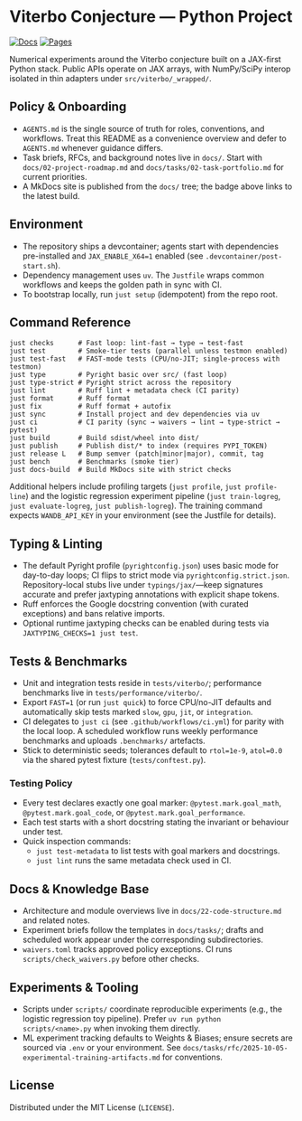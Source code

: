 # Viterbo Conjecture — Python Project

[![Docs](https://github.com/JoernStoehler/msc-math-viterbo/actions/workflows/docs.yml/badge.svg)](https://github.com/JoernStoehler/msc-math-viterbo/actions/workflows/docs.yml)
[![Pages](https://img.shields.io/badge/docs-GitHub%20Pages-blue?logo=github)](https://joernstoehler.github.io/msc-math-viterbo)

Numerical experiments around the Viterbo conjecture built on a JAX-first Python stack. Public APIs
operate on JAX arrays, with NumPy/SciPy interop isolated in thin adapters under
`src/viterbo/_wrapped/`.

## Policy & Onboarding

- `AGENTS.md` is the single source of truth for roles, conventions, and workflows. Treat this README
  as a convenience overview and defer to `AGENTS.md` whenever guidance differs.
- Task briefs, RFCs, and background notes live in `docs/`. Start with `docs/02-project-roadmap.md`
  and `docs/tasks/02-task-portfolio.md` for current priorities.
- A MkDocs site is published from the `docs/` tree; the badge above links to the latest build.

## Environment

- The repository ships a devcontainer; agents start with dependencies pre-installed and
  `JAX_ENABLE_X64=1` enabled (see `.devcontainer/post-start.sh`).
- Dependency management uses `uv`. The `Justfile` wraps common workflows and keeps the golden path
  in sync with CI.
- To bootstrap locally, run `just setup` (idempotent) from the repo root.

## Command Reference

```
just checks      # Fast loop: lint-fast → type → test-fast
just test        # Smoke-tier tests (parallel unless testmon enabled)
just test-fast   # FAST-mode tests (CPU/no-JIT; single-process with testmon)
just type        # Pyright basic over src/ (fast loop)
just type-strict # Pyright strict across the repository
just lint        # Ruff lint + metadata check (CI parity)
just format      # Ruff format
just fix         # Ruff format + autofix
just sync        # Install project and dev dependencies via uv
just ci          # CI parity (sync → waivers → lint → type-strict → pytest)
just build       # Build sdist/wheel into dist/
just publish     # Publish dist/* to index (requires PYPI_TOKEN)
just release L   # Bump semver (patch|minor|major), commit, tag
just bench       # Benchmarks (smoke tier)
just docs-build  # Build MkDocs site with strict checks
```

Additional helpers include profiling targets (`just profile`, `just profile-line`) and the logistic
regression experiment pipeline (`just train-logreg`, `just evaluate-logreg`, `just publish-logreg`).
The training command expects `WANDB_API_KEY` in your environment (see the Justfile for details).

## Typing & Linting

- The default Pyright profile (`pyrightconfig.json`) uses basic mode for day-to-day loops; CI flips
  to strict mode via `pyrightconfig.strict.json`. Repository-local stubs live under
  `typings/jax/`—keep signatures accurate and prefer jaxtyping annotations with explicit shape
  tokens.
- Ruff enforces the Google docstring convention (with curated exceptions) and bans relative imports.
- Optional runtime jaxtyping checks can be enabled during tests via `JAXTYPING_CHECKS=1 just test`.

## Tests & Benchmarks

- Unit and integration tests reside in `tests/viterbo/`; performance benchmarks live in
  `tests/performance/viterbo/`.
- Export `FAST=1` (or run `just quick`) to force CPU/no-JIT defaults and automatically skip tests
  marked `slow`, `gpu`, `jit`, or `integration`.
- CI delegates to `just ci` (see `.github/workflows/ci.yml`) for parity with the local loop. A
  scheduled workflow runs weekly performance benchmarks and uploads `.benchmarks/` artefacts.
- Stick to deterministic seeds; tolerances default to `rtol=1e-9`, `atol=0.0` via the shared pytest
  fixture (`tests/conftest.py`).

### Testing Policy

- Every test declares exactly one goal marker: `@pytest.mark.goal_math`, `@pytest.mark.goal_code`,
  or `@pytest.mark.goal_performance`.
- Each test starts with a short docstring stating the invariant or behaviour under test.
- Quick inspection commands:
  - `just test-metadata` to list tests with goal markers and docstrings.
  - `just lint` runs the same metadata check used in CI.

## Docs & Knowledge Base

- Architecture and module overviews live in `docs/22-code-structure.md` and related notes.
- Experiment briefs follow the templates in `docs/tasks/`; drafts and scheduled work appear under
  the corresponding subdirectories.
- `waivers.toml` tracks approved policy exceptions. CI runs `scripts/check_waivers.py` before other
  checks.

## Experiments & Tooling

- Scripts under `scripts/` coordinate reproducible experiments (e.g., the logistic regression toy
  pipeline). Prefer `uv run python scripts/<name>.py` when invoking them directly.
- ML experiment tracking defaults to Weights & Biases; ensure secrets are sourced via `.env` or your
  environment. See `docs/tasks/rfc/2025-10-05-experimental-training-artifacts.md` for conventions.

## License

Distributed under the MIT License (`LICENSE`).
